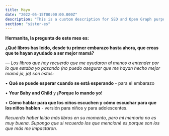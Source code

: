 ```yaml
---
title: Mayo
date: "2022-05-15T00:00:00.000Z"
description: "This is a custom description for SEO and Open Graph purposes, rather than the default generated excerpt. Simply add a description field to the frontmatter."
section: "sister-es"
---
```


**Hermanita, la pregunta de este mes es:**

**¿Qué libros has leído, desde tu primer embarazo hasta ahora, que creas que te hayan ayudado a ser mejor mamá?**

— *Los libros que hoy recuerdo que me ayudaron al menos a entender por lo que estaba yo pasando (no puedo asegurar que me hayan hecho mejor mamá ja, ja) son éstos:*

• **Qué se puede esperar cuando se está esperando** - para el embarazo

• **Your Baby and Child** y **¡Porque lo mando yo!**

• **Cómo hablar para que los niños escuchen y cómo escuchar para que los niños hablen** - versión para niños y para adolescentes.

*Recuerdo haber leído más libros en su momento, pero mi memoria no es muy buena. Supongo que si recuerdo los que mencioné es porque son los que más me impactaron.*
